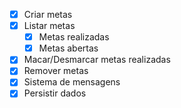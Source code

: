 - [x] Criar metas
- [x] Listar metas
    - [x] Metas realizadas
    - [x] Metas abertas
- [x] Macar/Desmarcar metas realizadas
- [x] Remover metas
- [x] Sistema de mensagens
- [x] Persistir dados